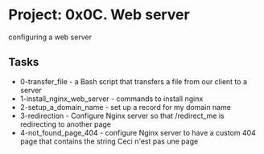 
# Project: 0x0C. Web server
configuring a web server  
## Tasks
- 0-transfer_file -  a Bash script that transfers a file from our client to a server
- 1-install_nginx_web_server - commands to install nginx
- 2-setup_a_domain_name - set up a record for my domain name
- 3-redirection - Configure Nginx server so that /redirect_me is redirecting to another page
- 4-not_found_page_404 - configure Nginx server to have a custom 404 page that contains the string Ceci n'est pas une page
